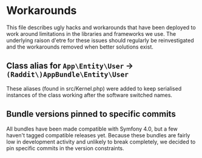 Workarounds
===

This file describes ugly hacks and workarounds that have been deployed to work
around limitations in the libraries and frameworks we use. The underlying raison
d'etre for these issues should regularly be reinvestigated and the workarounds
removed when better solutions exist.

## Class alias for `App\Entity\User` -> `(Raddit\)AppBundle\Entity\User`

These aliases (found in src/Kernel.php) were added to keep serialised instances
of the class working after the software switched names.

## Bundle versions pinned to specific commits

All bundles have been made compatible with Symfony 4.0, but a few haven't tagged
compatible releases yet. Because these bundles are fairly low in development
activity and unlikely to break completely, we decided to pin specific commits in
the version constraints.
